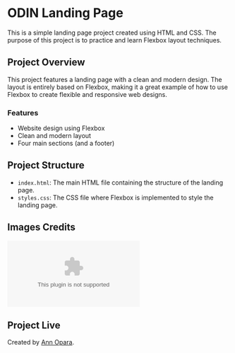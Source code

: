 # ODIN Landing Page

This is a simple landing page project created using HTML and CSS. The purpose of this project is to practice and learn Flexbox layout techniques.

## Project Overview

This project features a landing page with a clean and modern design. The layout is entirely based on Flexbox, making it a great example of how to use Flexbox to create flexible and responsive web designs.

### Features

- Website design using Flexbox
- Clean and modern layout
- Four main sections (and a footer)

## Project Structure

- `index.html`: The main HTML file containing the structure of the landing page.
- `styles.css`: The CSS file where Flexbox is implemented to style the landing page.

## Images Credits

![img 1](unsplash.com)

## Project Live

Created by [Ann Opara](https://github.com/).
